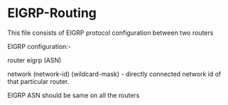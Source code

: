 # EIGRP-Routing
This file consists of EIGRP protocol configuration between two routers

EIGRP configuration:-

router eigrp (ASN)

network (network-id) (wildcard-mask)  - directly connected network id of that particular router. 

EIGRP ASN should be same on all the routers
